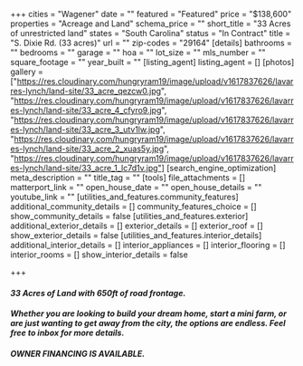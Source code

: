 +++
cities = "Wagener"
date = ""
featured = "Featured"
price = "$138,600"
properties = "Acreage and Land"
schema_price = ""
short_title = "33 Acres of unrestricted land"
states = "South Carolina"
status = "In Contract"
title = "S. Dixie Rd. (33 acres)"
url = ""
zip-codes = "29164"
[details]
bathrooms = ""
bedrooms = ""
garage = ""
hoa = ""
lot_size = ""
mls_number = ""
square_footage = ""
year_built = ""
[listing_agent]
listing_agent = []
[photos]
gallery = ["https://res.cloudinary.com/hungryram19/image/upload/v1617837626/lavarres-lynch/land-site/33_acre_qezcw0.jpg", "https://res.cloudinary.com/hungryram19/image/upload/v1617837626/lavarres-lynch/land-site/33_acre_4_cfyro9.jpg", "https://res.cloudinary.com/hungryram19/image/upload/v1617837626/lavarres-lynch/land-site/33_acre_3_utv1lw.jpg", "https://res.cloudinary.com/hungryram19/image/upload/v1617837626/lavarres-lynch/land-site/33_acre_2_xuas5y.jpg", "https://res.cloudinary.com/hungryram19/image/upload/v1617837626/lavarres-lynch/land-site/33_acre_1_lc7d1v.jpg"]
[search_engine_optimization]
meta_description = ""
title_tag = ""
[tools]
file_attachments = []
matterport_link = ""
open_house_date = ""
open_house_details = ""
youtube_link = ""
[utilities_and_features.community_features]
additional_community_details = []
community_features_choice = []
show_community_details = false
[utilities_and_features.exterior]
additional_exterior_details = []
exterior_details = []
exterior_roof = []
show_exterior_details = false
[utilities_and_features.interior_details]
additional_interior_details = []
interior_appliances = []
interior_flooring = []
interior_rooms = []
show_interior_details = false

+++
#### **_33 Acres of Land with 650ft of road frontage._** 

#### **_Whether you are looking to build your dream home, start a mini farm, or are just wanting to get away from the city, the options are endless. Feel free to inbox for more details._** 

#### **_OWNER FINANCING IS AVAILABLE._**